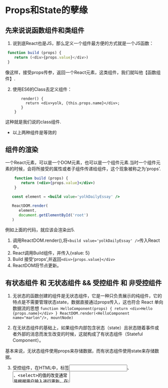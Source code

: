 # Props和State的孽缘

## 先来说说函数组件和类组件

  1. 说到底React也是JS，那么定义一个组件最方便的方式就是一个JS函数：
  
  ```js
   function build (props) {
      return (<div>{props.value}</div>)
   }

  ```
   像这样，接受props传参，返回一个React元素，这类组件，我们就叫他【函数组件】.
   
   2. 使用ES6的Class去定义组件：
   
   ```class build extends React.component {
          render() {
            return <div>yolk, {this.props.name}</div>;
          }
       }
   ```
   这种就是我们说的class组件.
   
   * 以上两种组件是等效的
   
   
   ## 组件的渲染
   
   一个React元素，可以是一个DOM元素，也可以是一个组件元素.当时一个组件元素的时候，会将所接受的属性或者子组件传递给组件，这个现象被称之为‘props’.
   
   ```jsx
       function build (props) {
          return (<div>{props.value}</div>)
       }
   
      const element = <build value='yolkDailyEssay' />

      ReactDOM.render(
         element,
         document.getElementById('root')
      )

  ```
   例如上面的代码，就应该会渲染出5.
   1. 调用ReactDOM.render(),将`<build value='yolkDailyEssay' />`传入React中。
   2. React调用Build组件，并传入{value: 5}
   3. Build 接受‘props’,并返回`<div>{props.value}</div>`
   4. ReactDOM将节点更新。
   
   
   ## 有状态组件 和 无状态组件 && 受控组件 和 非受控组件
   1. 无状态的函数创建的组件是无状态组件，它是一种只负责展示的纯组件，它的特点是不需要管理状态state，数据直接通过props传入，这也符合 React 单向数据流的思想
   `
        function HelloComponent(props) {
            return <div>Hello {props.name}</div>
        }
        ReactDOM.render(<HelloComponent name="marlon"/>, mountNode) 
   `
   
   2. 在无状态组件的基础上，如果组件内部包含状态（state）且状态随着事件或者外部的消息而发生改变的时候，这就构成了有状态组件（Stateful Component）。
   
   基本来说，无状态组件使用props来存储数据，而有状态组件使用state来存储数据。
   
   3. 受控组件，在HTML中，标签<input>、<textarea>、<select>的值的改变通常是根据用户输入进行更新。在React中，可变状态通常保存在组件的状态属性中，并且只能使用 setState() 更新，
      以这种由React控制的输入表单元素而改变其值的方式，称为：“受控组件”。  通过value,onchange来控制
      
   4. 不受控组件，表单数据由DOM本身处理。即不受setState()的控制，组件没有设置value （checked）时，就可以称之为非受控组件，
      组件设置了defaultValue (defaultChecked)来表示组件的默认值，此时它只会被渲染一次，后续的渲染不起作用。
   
    
   ## 事件处理
   分别通过箭头函数和 Function.prototype.bind 来实现。
  `<button onClick={(e) => this.deleteRow(id, e)}>Delete Row</button>
  <button onClick={this.deleteRow.bind(this, id)}>Delete Row</button>`
  
   
   
   ## 绝代双骄props
   
   我们说到一个React元素，可以是一个DOM元素，也可以是一个组件元素.当时一个组件元素的时候，会将所接受的属性或者子组件传递给组件，这个现象被称之为‘props’.
   了解了什么是props,也就可以体会到一个重要的性质，无论你用函数组件还是使用class组件，props都是【只读】的，决不能修改自身的props。
   无论你是这样的纯函数,多次调用保持相同结果
   
   
   ```jsx
   function add (x, y) {
        return x + y;
   }
  ```

   还是这样修改了自己的入参
   ```jsx
   function add (account, amount) {
        return account.all -= amount;
   }
  ```

  你都应该让每个React组件像‘纯函数’那样去保护他们的Props不被修改。
  
  ## 末路狂花之state
  
  我们知道了，要更改React的UI，只有通过ReactDOM.render去更新这个节点。
  就像下面这样，每秒钟更新一下蛋黄的狗毛数量，我们就得去调用render多少次。
  
  ```jsx
   function Yolk (props) {
      return (
        <div>
          <h1>这里有蛋黄的狗毛一共：</h1>
          <h2>{props.number}根</h2>
        </div>
      );
    }

   function time () {
      ReactDOM.render(
        <Yolk number={new Date().toTimeString()}>
      ),
     document.getElementById('root')
   } 
  setInterval(time, 1000);
  
  ```

 如何让他自己去render呢？
 
 引入了一个‘state’,类似于props，但是state私有，完全受控与组件，可以理解为组件内部的存储空间。
    ```jsx
         class Yolk extends React.Component {
          constructor(props) {
              this.state = {
                number: new Date().toTimeString(),
              }
          }
          const {number} = this.state;
          render() {
                return (
                  <div>
                    <h1>这里有蛋黄的狗毛一共：</h1>
                    <h2>{number}根</h2>
                  </div>
                );
          }
        }
        ReactDOM.render(
          <Yolk />,
          document.getElementById('root')
        );
    ```
    
   我们做了什么呢？
   1. 把函数组件 -> class组件
   2. props.number -> state.number
   3. 给class组件一个constructor，并初始化state中number的初始值
    
   这样，每一次生成了新的state,就会触发React去重新判断是否需要更新，和如何更新。
   
  
   ## 生死有命富贵在天那么React的生命周期？
   
   在我们的class组件中
   ```jsx
        class yolk extends React.Component {
          constructor(props) {
            super(props);
            this.state = {date: new Date().toTimeString()};
          }
        
          componentDidMount() {
          }
         ...
          componentWillUnmount() {
          }
        
          render() {
            return (
              <div>
                <h2>{this.state.date}.</h2>
              </div>
            );
          }
        }

   ```
   
   总结就是：
   1. 当组件挂载时：constructor() -> static getDerivedStateFromProps() -> render() -> componentDidMount()
   2. 当组件更新时（当组件的 props 或 state 发生变化时会触发更新）：
      static getDerivedStateFromProps() -> shouldComponentUpdate() -> render() -> getSnapshotBeforeUpdate() -> componentDidUpdate()
   3. 组件卸载时：componentWillUnmount()
   4. 错误处理时： static getDerivedStateFromError() -> componentDidCatch()

   * 其中：
   * getSnapshotBeforeUpdate(prevProps, prevState)： 在最近一次渲染输出（提交到 DOM 节点）之前调用。它使得组件能在发生更改之前从 DOM 中捕获一些信息（例如，滚动位置）。此生命周期的任何返回值将作为参数传递给 componentDidUpdate()
 
   
   ## 除了上面主动会去调用的生命周期，你只可以在组件中使用的 setState() 和 forceUpdate()
   `setState(updater, [callback])`
   
   1. setState() 将对组件 state 的更改排入队列，并通知 React 需要使用更新后的 state 重新渲染此组件及其子组件。
   2. setState() 是浅合并
   3. setState() 并不总是立即更新组件。为了更好的性能，他会批量更新延迟调用，setState() 的第二个参数为可选的回调函数，它将在 setState 完成合并并重新渲染组件后执行。
   
   同样，对于setState 也存在两种调用形式：
   
   1. `this.setState({comment: 'Hello'});`
   
   2.  通过传入一个函数，而不是一个对象，这个函数用上一个 state 作为第一个参数，将此次更新被应用时的 props 做为第二个参数
      
      `this.setState((state, props) => ({
          counter: state.counter + props.increment
      }));`
      
   对于React来说，除非shouldComponentUpdate()返回false,不然每次state的改变，都会引起重新渲染。
   
   
   `component.forceUpdate(callback)`
   1. 默认情况下，当组件的 state 或 props 发生变化时，组件将重新渲染。
   2. 如果 render() 方法依赖于其他数据，则可以调用 forceUpdate() 强制让组件重新渲染。
   3. 要避免使用
      
   
   ## 数据是自上往下单向流动的
   
   无论是什么组件，都无法知道下面的组件是有状态还是无状态的组件，也不关心他们是函数组件，还是class组件，
   可以将本组件的state作为props向下传递，这通常会被叫做“自上而下”或是“单向”的数据流。
   任何的 state 总是所属于特定的组件，而且从该 state 派生的任何数据或 UI 只能影响树中“低于”它们的组件。
   
    
   
   
   
   


   

   
   
   
   
   
  
  
   
   
   
   
   
   
   
   
   
   
   
   
   
   
   
   
   
   
   
   
   
   
   
   
   
   
   
